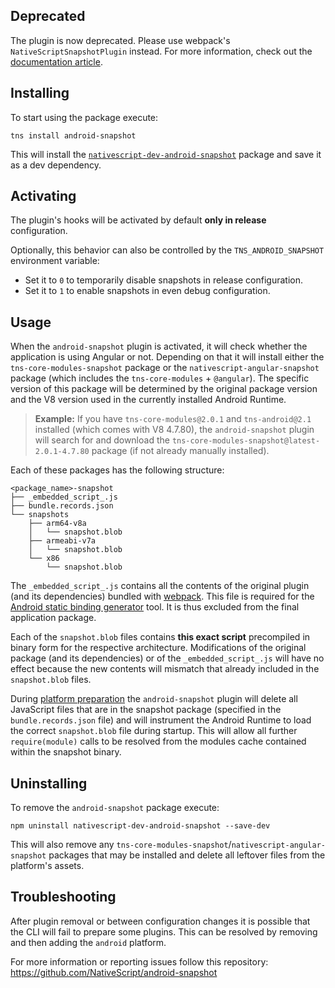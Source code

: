 ## Deprecated

The plugin is now deprecated. Please use webpack's `NativeScriptSnapshotPlugin` instead. For more information, check out the [documentation article](http://docs.nativescript.org/best-practices/bundling-with-webpack#v8-heap-snapshot).

## Installing

To start using the package execute:
```shell
tns install android-snapshot
```

This will install the [`nativescript-dev-android-snapshot`](https://www.npmjs.com/package/nativescript-dev-android-snapshot) package and save it as a dev dependency.

## Activating

The plugin's hooks will be activated by default **only in release** configuration.

Optionally, this behavior can also be controlled by the `TNS_ANDROID_SNAPSHOT` environment variable:
* Set it to `0` to temporarily disable snapshots in release configuration.
* Set it to `1` to enable snapshots in even debug configuration.

## Usage

When the `android-snapshot` plugin is activated, it will check whether the application is using Angular or not. Depending on that it will install either the `tns-core-modules-snapshot` package or the `nativescript-angular-snapshot` package (which includes the `tns-core-modules` + `@angular`). The specific version of this package will be determined by the original package version and the V8 version used in the currently installed Android Runtime.

> **Example:** If you have `tns-core-modules@2.0.1` and `tns-android@2.1` installed (which comes with V8 4.7.80), the `android-snapshot` plugin will search for and download the `tns-core-modules-snapshot@latest-2.0.1-4.7.80` package (if not already manually installed).

Each of these packages has the following structure:
```
<package_name>-snapshot
├── _embedded_script_.js
├── bundle.records.json
└── snapshots
    ├── arm64-v8a
    │   └── snapshot.blob
    ├── armeabi-v7a
    │   └── snapshot.blob
    └── x86
        └── snapshot.blob
```

The `_embedded_script_.js` contains all the contents of the original plugin (and its dependencies) bundled with [webpack](https://webpack.github.io/). This file is required for the [Android static binding generator](https://github.com/NativeScript/android-static-binding-generator/) tool. It is thus excluded from the final application package.

Each of the `snapshot.blob` files contains **this exact script** precompiled in binary form for the respective architecture. Modifications of the original package (and its dependencies) or of the `_embedded_script_.js` will have no effect because the new contents will mismatch that already included in the `snapshot.blob` files.

During [platform preparation](https://github.com/NativeScript/nativescript-cli/blob/master/docs/man_pages/project/configuration/prepare.md) the `android-snapshot` plugin will delete all JavaScript files that are in the snapshot package (specified in the `bundle.records.json` file) and will instrument the Android Runtime to load the correct `snapshot.blob` file during startup. This will allow all further `require(module)` calls to be resolved from the modules cache contained within the snapshot binary.

## Uninstalling

To remove the `android-snapshot` package execute:
```shell
npm uninstall nativescript-dev-android-snapshot --save-dev
```

This will also remove any `tns-core-modules-snapshot`/`nativescript-angular-snapshot` packages that may be installed and delete all leftover files from the platform's assets.

## Troubleshooting

After plugin removal or between configuration changes it is possible that the CLI will fail to prepare some plugins. This can be resolved by removing and then adding the `android` platform.

For more information or reporting issues follow this repository: https://github.com/NativeScript/android-snapshot
